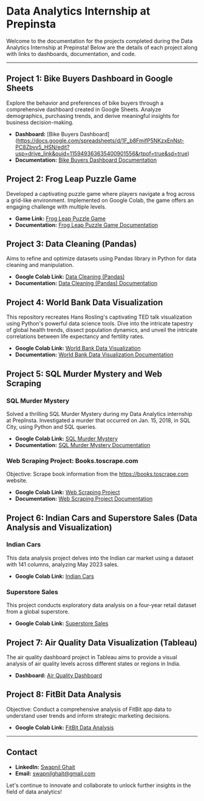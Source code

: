 # Data Analytics Internship at Prepinsta

Welcome to the documentation for the projects completed during the Data Analytics Internship at Prepinsta! Below are the details of each project along with links to dashboards, documentation, and code.

---

## Project 1: Bike Buyers Dashboard in Google Sheets

Explore the behavior and preferences of bike buyers through a comprehensive dashboard created in Google Sheets. Analyze demographics, purchasing trends, and derive meaningful insights for business decision-making.

- **Dashboard:** [Bike Buyers Dashboard]
(https://docs.google.com/spreadsheets/d/1F_b8FmifP5NKzxEnNst-PC8Zbvv5_HSN/edit?usp=drive_link&ouid=115949363635400901556&rtpof=true&sd=true)
- **Documentation:** [Bike Buyers Dashboard Documentation](https://drive.google.com/file/d/1p_dq2Zp8ZJZO2CUdc_wR5mJJebPNa3ma/view?usp=sharing)

## Project 2: Frog Leap Puzzle Game

Developed a captivating puzzle game where players navigate a frog across a grid-like environment. Implemented on Google Colab, the game offers an engaging challenge with multiple levels.

- **Game Link:** [Frog Leap Puzzle Game](https://colab.research.google.com/drive/1Lr2E4xH0mnN90nN3GTxyUkAEtXovkyx8?usp=sharing)
- **Documentation:** [Frog Leap Puzzle Game Documentation](https://drive.google.com/file/d/1eNyO9kqUC-D9L-n5opyXvqxLLxtWDExm/view?usp=sharing)

## Project 3: Data Cleaning (Pandas)

Aims to refine and optimize datasets using Pandas library in Python for data cleaning and manipulation.

- **Google Colab Link:** [Data Cleaning (Pandas)](https://colab.research.google.com/drive/1djBhvkIa3Jfno-OkevkTqv_E32JeHAkU?usp=sharing)
- **Documentation:** [Data Cleaning (Pandas) Documentation](https://drive.google.com/file/d/12GBBrFO8o7dCNOJb66WDcpR7X2VoZDDD/view?usp=sharing)

## Project 4: World Bank Data Visualization

This repository recreates Hans Rosling's captivating TED talk visualization using Python's powerful data science tools. Dive into the intricate tapestry of global health trends, dissect population dynamics, and unveil the intricate correlations between life expectancy and fertility rates.

- **Google Colab Link:** [World Bank Data Visualization](https://colab.research.google.com/drive/1kE1mcDEh2CiFEMIsvN9A9n25ySbNOV0x?usp=sharing)
- **Documentation:** [World Bank Data Visualization Documentation](https://drive.google.com/file/d/12g9LBZVk-e7lnpp9OQ-__drU9jsrusny/view?usp=sharing)

## Project 5: SQL Murder Mystery and Web Scraping

### SQL Murder Mystery

Solved a thrilling SQL Murder Mystery during my Data Analytics internship at PrepInsta. Investigated a murder that occurred on Jan. 15, 2018, in SQL City, using Python and SQL queries.

- **Google Colab Link:** [SQL Murder Mystery](https://colab.research.google.com/drive/1qlVLN9uIZfqQN5CvTPi5hTGEGu9EvV19?usp=sharing)
- **Documentation:** [SQL Murder Mystery Documentation](https://drive.google.com/file/d/1uPlWrXjb7EPzhmKUDfO6QjRsFaoJbGzP/view?usp=sharing)

### Web Scraping Project: Books.toscrape.com

Objective: Scrape book information from the https://books.toscrape.com website.

- **Google Colab Link:** [Web Scraping Project](https://colab.research.google.com/drive/177svFHyTHmh0Qbagp-3jAL9Kwz5ufU-F?usp=sharing)
- **Documentation:** [Web Scraping Project Documentation](https://drive.google.com/file/d/17REDLahi--9ZIqrmRacIHprDHAxfp5xf/view?usp=sharing)

## Project 6: Indian Cars and Superstore Sales (Data Analysis and Visualization)

### Indian Cars

This data analysis project delves into the Indian car market using a dataset with 141 columns, analyzing May 2023 sales.

- **Google Colab Link:** [Indian Cars](https://drive.google.com/drive/folders/1_gD4iZnXlPxiLmj-HTHM7h_88dvMgNqI?usp=drive_link)

### Superstore Sales

This project conducts exploratory data analysis on a four-year retail dataset from a global superstore.

- **Google Colab Link:** [Superstore Sales](https://drive.google.com/drive/folders/14G6WmWK45wQbmocIYfuPDnRG1QRRci8c?usp=drive_link)

## Project 7: Air Quality Data Visualization (Tableau)

The air quality dashboard project in Tableau aims to provide a visual analysis of air quality levels across different states or regions in India.

- **Dashboard:** [Air Quality Dashboard](https://public.tableau.com/views/AirQualityData_17069869500160/Dashboard1?:language=en-US&:display_count=n&:origin=viz_share_link)

## Project 8: FitBit Data Analysis

Objective: Conduct a comprehensive analysis of FitBit app data to understand user trends and inform strategic marketing decisions.

- **Google Colab Link:** [FitBit Data Analysis](https://colab.research.google.com/drive/1hlBdnarJsFhak6w3Um88V6xC-pSc44vm?usp=sharing)

---

## Contact

- **LinkedIn:** [Swapnil Ghait](https://www.linkedin.com/in/swapnil-ghait)
- **Email:** swapnilghait@gmail.com

Let's continue to innovate and collaborate to unlock further insights in the field of data analytics!

